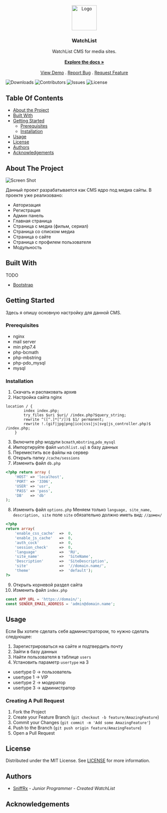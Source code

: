 <br/>
<p align="center">
  <a href="https://github.com/SniffRx/WatchList">
    <img src="images/logo.png" alt="Logo" width="80" height="80">
  </a>

  <h3 align="center">WatchList</h3>

  <p align="center">
    WatchList CMS for media sites.
    <br/>
    <br/>
    <a href="https://github.com/SniffRx/WatchList"><strong>Explore the docs »</strong></a>
    <br/>
    <br/>
    <a href="https://github.com/SniffRx/WatchList">View Demo</a>
    .
    <a href="https://github.com/SniffRx/WatchList/issues">Report Bug</a>
    .
    <a href="https://github.com/SniffRx/WatchList/issues">Request Feature</a>
  </p>
</p>

![Downloads](https://img.shields.io/github/downloads/SniffRx/WatchList/total) ![Contributors](https://img.shields.io/github/contributors/SniffRx/WatchList?color=dark-green) ![Issues](https://img.shields.io/github/issues/SniffRx/WatchList) ![License](https://img.shields.io/github/license/SniffRx/WatchList) 

## Table Of Contents

* [About the Project](#about-the-project)
* [Built With](#built-with)
* [Getting Started](#getting-started)
  * [Prerequisites](#prerequisites)
  * [Installation](#installation)
* [Usage](#usage)
* [License](#license)
* [Authors](#authors)
* [Acknowledgements](#acknowledgements)

## About The Project

![Screen Shot](https://user-images.githubusercontent.com/37187657/177745377-7afd3c68-ae01-4526-a839-6d16ef642a58.png)

Данный проект разрабатывается как CMS ядро под медиа сайты.
В проекте уже реализовано:
* Авторизация
* Регистрация
* Админ панель
* Главная страница
* Страница с медиа (фильм, сериал)
* Страница со списком медиа
* Страница о сайте
* Страница с профилем пользователя
* Модульность

## Built With

TODO

* [Bootstrap]()

## Getting Started

Здесь я опишу основную настройку для данной CMS.

### Prerequisites

* nginx
* mail server
* min php7.4
* php-bcmath
* php-mbstring
* php-pdo_mysql
* mysql

### Installation

1. Скачать и распаковать архив
2. Настройка сайта nginx
```nginx
location / {
        index index.php;
        try_files $uri $uri/ /index.php?$query_string;
        rewrite ^([^.]*[^/])$ $1/ permanent;
        rewrite !.(gif|jpg|png|ico|css|js|svg|js_controller.php)$ /index.php;
    }
```
3. Включите php модули `bcmath`,`mbstring`,`pdo_mysql`
4. Импортируйте файл `watchlist.sql` в базу данных
5. Переместить все файлы на сервер
6. Открыть папку `/cache/sessions`
7. Изменить файл `db.php`
```php
<?php return array (
    'HOST' => 'localhost',
    'PORT' => '3306',
    'USER' => 'usr',
    'PASS' => 'pass',
    'DB'   => 'db'
);
```
8. Изменить файл `options.php`
Меняем только `language, site_name, description, site`
поле `site` обязательно должно иметь вид: `//домен/`
```php
<?php
return array(
    'enable_css_cache'  =>  0,
    'enable_js_cache'   =>  0,
    'auth_cock'         =>  0,
    'session_check'     =>  0,
    'language'          =>  'RU',
    'site_name'         =>  'SiteName',
    'Description'       =>  'SiteDescription',
    'site'              =>  '//domain.name/',
    'theme'             =>  'default');
?>
```
9. Открыть корневой раздел сайта
10. Изменить файл `index.php`
```php
const APP_URL = 'https://domain/';
const SENDER_EMAIL_ADDRESS = 'admin@domain.name';
```
## Usage

Если Вы хотите сделать себя администратором, то нужно сделать следующее:
1. Зарегистрироваться на сайте и подтвердить почту
2. Зайти в базу данных
3. Найти пользователя в таблице `users`
4. Установить параметр `usertype` на 3

* usertype 0 -> пользователь
* usertype 1 -> VIP
* usertype 2 -> модератор
* usertype 3 -> администратор

### Creating A Pull Request

1. Fork the Project
2. Create your Feature Branch (`git checkout -b feature/AmazingFeature`)
3. Commit your Changes (`git commit -m 'Add some AmazingFeature'`)
4. Push to the Branch (`git push origin feature/AmazingFeature`)
5. Open a Pull Request

## License

Distributed under the MIT License. See [LICENSE](https://github.com/SniffRx/WatchList/blob/main/LICENSE.md) for more information.

## Authors

* [SniffRx](https://github.com/SniffRx) - *Junior Programmer* - *Created WatchList*

## Acknowledgements

